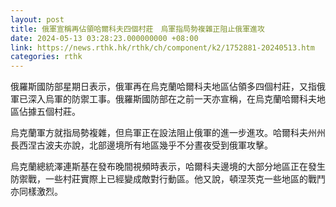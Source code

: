 ```yaml
---
layout: post
title: 俄軍宣稱再佔領哈爾科夫四個村莊　烏軍指局勢複雜正阻止俄軍進攻
date: 2024-05-13 03:28:23.000000000 +08:00
link: https://news.rthk.hk/rthk/ch/component/k2/1752881-20240513.htm
categories: rthk
---
```


俄羅斯國防部星期日表示，俄軍再在烏克蘭哈爾科夫地區佔領多四個村莊，又指俄軍已深入烏軍的防禦工事。俄羅斯國防部在之前一天亦宣稱，在烏克蘭哈爾科夫地區佔據五個村莊。

烏克蘭軍方就指局勢複雜，但烏軍正在設法阻止俄軍的進一步進攻。哈爾科夫州州長西涅古波夫亦說，北部邊境所有地區幾乎不分晝夜受到俄軍攻擊。

烏克蘭總統澤連斯基在發布晚間視頻時表示，哈爾科夫邊境的大部分地區正在發生防禦戰，一些村莊實際上已經變成敵對行動區。他又說，頓涅茨克一些地區的戰鬥亦同樣激烈。
